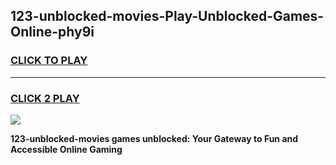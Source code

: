 
## 123-unblocked-movies-Play-Unblocked-Games-Online-phy9i
<h3>
<a href="https://premium76.site?title=123-unblocked-movies&ref=25A">CLICK TO PLAY</a></h3>
<hr>

<h3>
<a href="https://premium76.site?title=123-unblocked-movies&ref=25A">CLICK 2 PLAY</a>
  
</h3>

<a href="https://premium76.site?title=123-unblocked-movies&ref=25A"><img src="https://clearcache.store/games.png"></a>


**123-unblocked-movies games unblocked: Your Gateway to Fun and Accessible Online Gaming**
